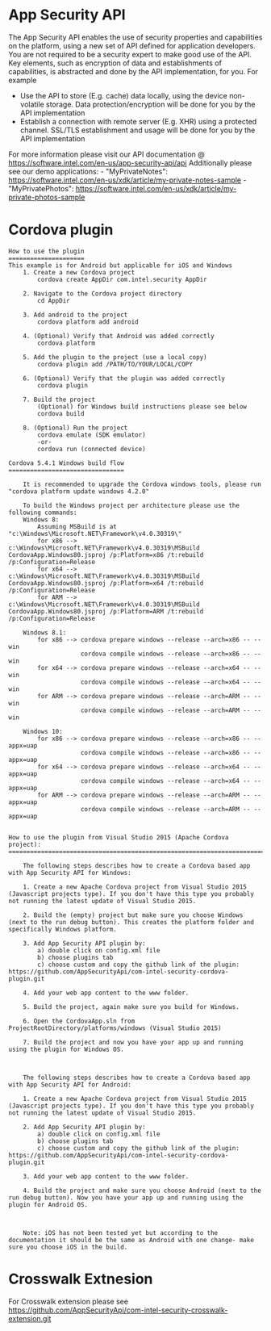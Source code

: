 App Security API
================ 
The App Security API enables the use of security properties and capabilities on the platform, using a new set of API defined for application developers.
You are not required to be a security expert to make good use of the API. Key elements, such as encryption of data and establishments of capabilities, is abstracted and done by the API implementation, for you.
For example
-	Use the API to store (E.g. cache) data locally, using the device non-volatile storage. Data protection/encryption will be done for you by the API implementation 
-	Establish a connection with remote server (E.g. XHR) using a protected channel. SSL/TLS establishment and usage will be done for you by the API implementation

For more information please visit our API documentation @ https://software.intel.com/en-us/app-security-api/api
Additionally please see our demo applications:
	- "MyPrivateNotes":		https://software.intel.com/en-us/xdk/article/my-private-notes-sample
	- "MyPrivatePhotos":	https://software.intel.com/en-us/xdk/article/my-private-photos-sample		

Cordova plugin 
==============

	How to use the plugin
	=====================
	This example is for Android but applicable for iOS and Windows
		1. Create a new Cordova project
			cordova create AppDir com.intel.security AppDir

		2. Navigate to the Cordova project directory
			cd AppDir

		3. Add android to the project
			cordova platform add android

		4. (Optional) Verify that Android was added correctly
			cordova platform

		5. Add the plugin to the project (use a local copy)
			cordova plugin add /PATH/TO/YOUR/LOCAL/COPY

		6. (Optional) Verify that the plugin was added correctly 
			cordova plugin

		7. Build the project
			(Optional) for Windows build instructions please see below
			cordova build 

		8. (Optional) Run the project
			cordova emulate	(SDK emulator)
			-or-
			cordova run (connected device)

	Cordova 5.4.1 Windows build flow
	================================
		
		It is recommended to upgrade the Cordova windows tools, please run "cordova platform update windows 4.2.0"
		
		To build the Windows project per architecture please use the following commands:	
		Windows 8:
			Assuming MSBuild is at "c:\Windows\Microsoft.NET\Framework\v4.0.30319\"
			for x86 --> c:\Windows\Microsoft.NET\Framework\v4.0.30319\MSBuild CordovaApp.Windows80.jsproj /p:Platform=x86 /t:rebuild /p:Configuration=Release
			for x64 --> c:\Windows\Microsoft.NET\Framework\v4.0.30319\MSBuild CordovaApp.Windows80.jsproj /p:Platform=x64 /t:rebuild /p:Configuration=Release
			for ARM --> c:\Windows\Microsoft.NET\Framework\v4.0.30319\MSBuild CordovaApp.Windows80.jsproj /p:Platform=ARM /t:rebuild /p:Configuration=Release
			
		Windows 8.1:
			for x86 --> cordova prepare windows --release --arch=x86 -- --win
						cordova compile windows --release --arch=x86 -- --win
			for x64 --> cordova prepare windows --release --arch=x64 -- --win
						cordova compile windows --release --arch=x64 -- --win
			for ARM --> cordova prepare windows --release --arch=ARM -- --win
						cordova compile windows --release --arch=ARM -- --win

		Windows 10:
			for x86 --> cordova prepare windows --release --arch=x86 -- --appx=uap
						cordova compile windows --release --arch=x86 -- --appx=uap
			for x64 --> cordova prepare windows --release --arch=x64 -- --appx=uap
						cordova compile windows --release --arch=x64 -- --appx=uap
			for ARM --> cordova prepare windows --release --arch=ARM -- --appx=uap
						cordova compile windows --release --arch=ARM -- --appx=uap

						
	How to use the plugin from Visual Studio 2015 (Apache Cordova project):
	=======================================================================
		
		The following steps describes how to create a Cordova based app with App Security API for Windows:
		
		1. Create a new Apache Cordova project from Visual Studio 2015 (Javascript projects type). If you don't have this type you probably not running the latest update of Visual Studio 2015.
		
		2. Build the (empty) project but make sure you choose Windows (next to the run debug button). This creates the platform folder and specifically Windows platform.
		
		3. Add App Security API plugin by:
			a) double click on config.xml file 
			b) choose plugins tab
			c) choose custom and copy the github link of the plugin: https://github.com/AppSecurityApi/com-intel-security-cordova-plugin.git
		
		4. Add your web app content to the www folder.
		
		5. Build the project, again make sure you build for Windows.
		
		6. Open the CordovaApp.sln from ProjectRootDirectory/platforms/windows (Visual Studio 2015)
		
		7. Build the project and now you have your app up and running using the plugin for Windows OS.
		
		
		
		The following steps describes how to create a Cordova based app with App Security API for Android:
		
		1. Create a new Apache Cordova project from Visual Studio 2015 (Javascript projects type). If you don't have this type you probably not running the latest update of Visual Studio 2015.
		
		2. Add App Security API plugin by:
			a) double click on config.xml file 
			b) choose plugins tab
			c) choose custom and copy the github link of the plugin: https://github.com/AppSecurityApi/com-intel-security-cordova-plugin.git
			
		3. Add your web app content to the www folder.
		
		4. Build the project and make sure you choose Android (next to the run debug button). Now you have your app up and running using the plugin for Android OS.
		
		
		
		Note: iOS has not been tested yet but according to the documentation it should be the same as Android with one change- make sure you choose iOS in the build.

Crosswalk Extnesion 
===================		
For Crosswalk extension please see https://github.com/AppSecurityApi/com-intel-security-crosswalk-extension.git
